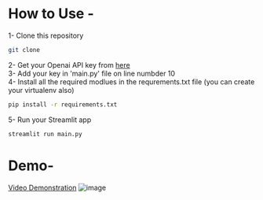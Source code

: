 # How to Use -
1- Clone this repository <br>
```bash
git clone
```
2- Get your Openai API key from [here](https://auth0.openai.com/u/signup/identifier?state=hKFo2SAzQ05SWXdtQnZ0QlVIaXFoNk8wbVZ1QldXSmNqb1BTaqFur3VuaXZlcnNhbC1sb2dpbqN0aWTZIGJuZlZSUWRYenB1UFJLZGIzR01ReFRpN2VnZTMybEFRo2NpZNkgRFJpdnNubTJNdTQyVDNLT3BxZHR3QjNOWXZpSFl6d0Q)<br>
3- Add your key in 'main.py' file on line numbder 10<br>
4- Install all the required modlues in the requrements.txt file (you can create your virtualenv also)<br>
```bash
pip install -r requirements.txt
```
5- Run your Streamlit app<br>
```bash
streamlit run main.py
```

# Demo-

[Video Demonstration](https://www.linkedin.com/in/harjaspreet-singh/)
![image](https://www.linkedin.com/posts/harjaspreet-singh_streamlit-langchain-openai-activity-7154435538211508224-K_ny?utm_source=share&utm_medium=member_desktop)

